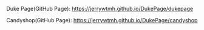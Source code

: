 Duke Page(GitHub Page): https://jerrywtmh.github.io/DukePage/dukepage

Candyshop(GitHub Page): https://jerrywtmh.github.io/DukePage/candyshop
